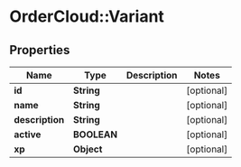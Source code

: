 # OrderCloud::Variant

## Properties
Name | Type | Description | Notes
------------ | ------------- | ------------- | -------------
**id** | **String** |  | [optional] 
**name** | **String** |  | [optional] 
**description** | **String** |  | [optional] 
**active** | **BOOLEAN** |  | [optional] 
**xp** | **Object** |  | [optional] 


